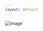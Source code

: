 ```yaml
---
layout: default
---
```


![image](https://user-images.githubusercontent.com/72662383/259550977-03a9702c-6937-4f2b-bc7f-562533cdf2b7.svg)
